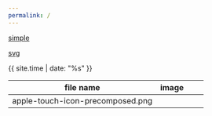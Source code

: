 ```yaml
---
permalink: /
---
```



[simple](/simple)

[svg](/svg)

{{ site.time | date: "%s" }}

|file name|image|||
|---|---|---|---|
|apple-touch-icon-precomposed.png||||